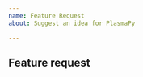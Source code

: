```yaml
---
name: Feature Request
about: Suggest an idea for PlasmaPy

---
```


<!--

Thanks for opening an issue! To help us react appropriately to your report,
please first look through https://github.com/PlasmaPy/PlasmaPy/issues and check
whether no other issue already describes your problem.

For more general "how do I do X?" type questions, please speak to us in real
time on https://app.element.io/#/room/#plasmapy:openastronomy.org or ask on
GitHub Discussions: https://github.com/plasmapy/plasmapy/discussions . We'll be
more than happy to help! :)

-->

## Feature request

<!--

Please include details of the feature you would like to see, why you would
like to see it/the use case

-->
